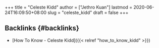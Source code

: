 +++
title = "Celeste Kidd"
author = ["Jethro Kuan"]
lastmod = 2020-06-24T16:09:50+08:00
slug = "celeste_kidd"
draft = false
+++

## Backlinks {#backlinks}

- [How To Know - Celeste Kidd]({{< relref "how_to_know_kidd" >}})
